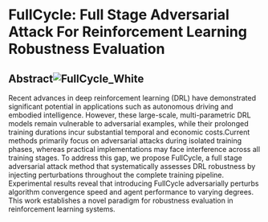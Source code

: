 # FullCycle: Full Stage Adversarial Attack For Reinforcement Learning Robustness Evaluation

## Abstract![FullCycle_White](https://github.com/user-attachments/assets/0672f3bf-d9b3-4e6b-81cf-1c64cd1f28b5)

Recent advances in deep reinforcement learning (DRL) have demonstrated significant potential in applications such as autonomous driving and embodied intelligence. However, these large-scale, multi-parametric DRL models remain vulnerable to adversarial examples, while their prolonged training durations incur substantial temporal and economic costs.Current methods primarily focus on adversarial attacks during isolated training phases, whereas practical implementations may face interference across all training stages. To address this gap, we propose FullCycle, a full stage adversarial attack method that systematically assesses DRL robustness by injecting perturbations throughout the complete training pipeline. Experimental results reveal that introducing FullCycle adversarially perturbs algorithm convergence speed and agent performance to varying degrees. This work establishes a novel paradigm for robustness evaluation in reinforcement learning systems.
